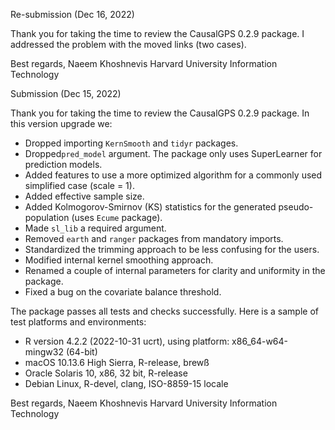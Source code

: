 Re-submission (Dec 16, 2022)

Thank you for taking the time to review the CausalGPS 0.2.9 package. I addressed the problem with the moved links (two cases). 

Best regards, 
Naeem Khoshnevis
Harvard University
Information Technology

Submission (Dec 15, 2022)
		
Thank you for taking the time to review the CausalGPS 0.2.9 package.
In this version upgrade we:
- Dropped importing `KernSmooth` and `tidyr` packages.
- Dropped`pred_model` argument. The package only uses SuperLearner for prediction models.
- Added features to use a more optimized algorithm for a commonly used simplified case (scale = 1).
- Added effective sample size.
- Added Kolmogorov-Smirnov (KS) statistics for the generated pseudo-population (uses `Ecume` package).
- Made `sl_lib` a required argument. 
- Removed `earth` and `ranger` packages from mandatory imports.
- Standardized the trimming approach to be less confusing for the users.
- Modified internal kernel smoothing approach. 
- Renamed a couple of internal parameters for clarity and uniformity in the package. 
- Fixed a bug on the covariate balance threshold.

The package passes all tests and checks successfully. Here is a sample of test platforms and environments:

- R version 4.2.2 (2022-10-31 ucrt), using platform: x86_64-w64-mingw32 (64-bit)
- macOS 10.13.6 High Sierra, R-release, brewß
- Oracle Solaris 10, x86, 32 bit, R-release
- Debian Linux, R-devel, clang, ISO-8859-15 locale
		

Best regards,
Naeem Khoshnevis
Harvard University
Information Technology
